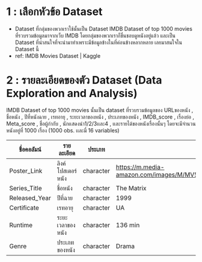 # 1 : เลือกหัวข้อ Dataset 
* Dataset ที่กลุ่มของพวกเราใช้นั้นเป็น Dataset IMDB Dataset of top 1000 movies ที่รวบรวมข้อมูลมาจากเว็บ IMDB โดยกลุ่มของพวกเราก็ชื่นชอบดูหนังอยู่แล้ว และเป็น Dataset ที่น่าสนใจที่จะนำมาทำเพราะมีข้อมูลข้างในที่ค่อนข้างหลากหลาย เลยมาสนใจใน Dataset นี้
* ref: IMDB Movies Dataset | Kaggle

# 2 : รายละเอียดของตัว Dataset (Data Exploration and Analysis)
IMDB Dataset of top 1000 movies นั้นเป็น dataset ที่รวบรวมข้อมูลของ URLของหนัง , ชื่อหนัง , ปีที่หนังฉาย , เรทอายุ , ระยะเวลาของหนัง , ประเภทของหนัง , IMDB_score , เรื่องย่อ , Meta_score , ชื่อผู้กำกับ , นักเเสดงนำ1/2/3เเละ4 , เเละรายได้ของหนังเรื่องนั้นๆ โดยจะมีจำนวนหนังอยู่ที่ 1000 เรื่อง 
(1000 obs. เเละมี่ 16 variables)

| ชื่อคอลัมน์    | รายละเอียด | ประเภท | ตัวอย่างข้อมูล |
|------------|---------------|-----------|------------|
|Poster_Link | ลิงค์โปสเตอร์หนัง | character | https://m.media-amazon.com/images/M/MV5BY2NkZjEzMDgtN2RjYy00YzM1LWI4ZmQtMjIwYjFjNmI3ZGEwXkEyXkFqcGde...|
Series_Title | ชื่อหนัง | character | The Matrix
Released_Year | ปีที่ฉาย | character | 1999 |
Certificate | เรทอายุ | character | UA |
Runtime | ระยะเวลาของหนัง | character | 136 min |
Genre | ประเภทของหนัง | character | Drama |
